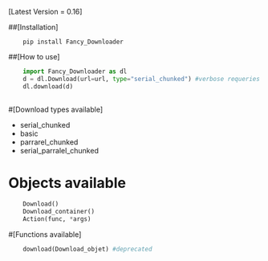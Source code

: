 [Latest Version = 0.16]

##[Installation]

```shell
	pip install Fancy_Downloader
```

##[How to use]

```python
	import Fancy_Downloader as dl
	d = dl.Download(url=url, type="serial_chunked") #verbose requeries the Fancy_Progressbar lib
	dl.download(d)
	
```
#[Download types available]

* serial_chunked
* basic
* parrarel_chunked
* serial_parralel_chunked

# Objects available

```python
	Download()
	Download_container()
	Action(func, *args)

```
#[Functions available]
```python
	download(Download_objet) #deprecated

```

